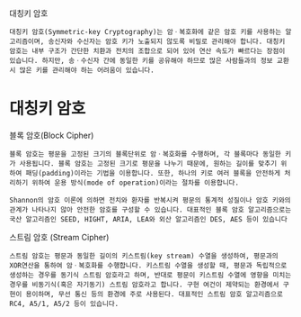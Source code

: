 대칭키 암호
    
    대칭키 암호(Symmetric-key Cryptography)는 암ㆍ복호화에 같은 암호 키를 사용하는 알고리즘이며, 송신자와 수신자는 암호 키가 노출되지 않도록 비밀로 관리해야 합니다. 대칭키 암호는 내부 구조가 간단한 치환과 전치의 조합으로 되어 있어 연산 속도가 빠르다는 장점이 있습니다. 하지만, 송ㆍ수신자 간에 동일한 키를 공유해야 하므로 많은 사람들과의 정보 교환 시 많은 키를 관리해야 하는 어려움이 있습니다.

# 대칭키 암호

블록 암호(Block Cipher)
    
    블록 암호는 평문을 고정된 크기의 블록단위로 암ㆍ복호화를 수행하며, 각 블록마다 동일한 키가 사용됩니다. 블록 암호는 고정된 크기로 평문을 나누기 때문에, 원하는 길이를 맞추기 위하여 패딩(padding)이라는 기법을 이용합니다. 또한, 하나의 키로 여러 블록을 안전하게 처리하기 위하여 운용 방식(mode of operation)이라는 절차를 이용합니다.

    Shannon의 암호 이론에 의하면 전치와 환자를 반복시켜 평문의 통계적 성질이나 암호 키와의 관계가 나타나지 않아 안전한 암호를 구성할 수 있습니다. 대표적인 블록 암호 알고리즘으로는 국산 알고리즘인 SEED, HIGHT, ARIA, LEA와 외산 알고리즘인 DES, AES 등이 있습니다

스트림 암호	(Stream Cipher)

    스트림 암호는 평문과 동일한 길이의 키스트림(key stream) 수열을 생성하여, 평문과의 XOR연산을 통하여 암ㆍ복호화를 수행합니다. 키스트림 수열을 생성할 때, 평문과 독립적으로 생성하는 경우를 동기식 스트림 암호라고 하며, 반대로 평문이 키스트림 수열에 영향을 미치는 경우를 비동기식(혹은 자기동기) 스트림 암호라고 합니다. 구현 여건이 제약되는 환경에서 구현이 용이하며, 무선 통신 등의 환경에 주로 사용된다. 대표적인 스트림 암호 알고리즘으로 RC4, A5/1, A5/2 등이 있습니다.